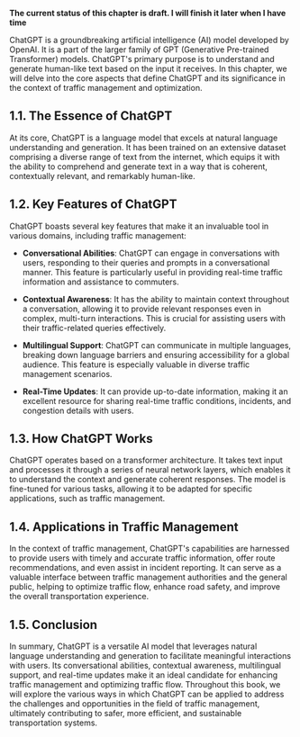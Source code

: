 **The current status of this chapter is draft. I will finish it later when I have time**

ChatGPT is a groundbreaking artificial intelligence (AI) model developed by OpenAI. It is a part of the larger family of GPT (Generative Pre-trained Transformer) models. ChatGPT's primary purpose is to understand and generate human-like text based on the input it receives. In this chapter, we will delve into the core aspects that define ChatGPT and its significance in the context of traffic management and optimization.

1.1. **The Essence of ChatGPT**
-------------------------------

At its core, ChatGPT is a language model that excels at natural language understanding and generation. It has been trained on an extensive dataset comprising a diverse range of text from the internet, which equips it with the ability to comprehend and generate text in a way that is coherent, contextually relevant, and remarkably human-like.

1.2. **Key Features of ChatGPT**
--------------------------------

ChatGPT boasts several key features that make it an invaluable tool in various domains, including traffic management:

* **Conversational Abilities**: ChatGPT can engage in conversations with users, responding to their queries and prompts in a conversational manner. This feature is particularly useful in providing real-time traffic information and assistance to commuters.

* **Contextual Awareness**: It has the ability to maintain context throughout a conversation, allowing it to provide relevant responses even in complex, multi-turn interactions. This is crucial for assisting users with their traffic-related queries effectively.

* **Multilingual Support**: ChatGPT can communicate in multiple languages, breaking down language barriers and ensuring accessibility for a global audience. This feature is especially valuable in diverse traffic management scenarios.

* **Real-Time Updates**: It can provide up-to-date information, making it an excellent resource for sharing real-time traffic conditions, incidents, and congestion details with users.

1.3. **How ChatGPT Works**
--------------------------

ChatGPT operates based on a transformer architecture. It takes text input and processes it through a series of neural network layers, which enables it to understand the context and generate coherent responses. The model is fine-tuned for various tasks, allowing it to be adapted for specific applications, such as traffic management.

1.4. **Applications in Traffic Management**
-------------------------------------------

In the context of traffic management, ChatGPT's capabilities are harnessed to provide users with timely and accurate traffic information, offer route recommendations, and even assist in incident reporting. It can serve as a valuable interface between traffic management authorities and the general public, helping to optimize traffic flow, enhance road safety, and improve the overall transportation experience.

1.5. **Conclusion**
-------------------

In summary, ChatGPT is a versatile AI model that leverages natural language understanding and generation to facilitate meaningful interactions with users. Its conversational abilities, contextual awareness, multilingual support, and real-time updates make it an ideal candidate for enhancing traffic management and optimizing traffic flow. Throughout this book, we will explore the various ways in which ChatGPT can be applied to address the challenges and opportunities in the field of traffic management, ultimately contributing to safer, more efficient, and sustainable transportation systems.
